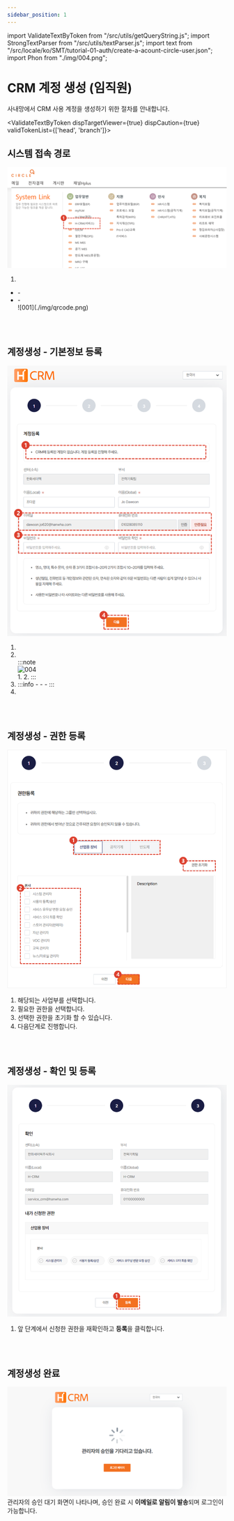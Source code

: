 ```yaml
---
sidebar_position: 1
---
```


import ValidateTextByToken from "/src/utils/getQueryString.js";
import StrongTextParser from "/src/utils/textParser.js";
import text from "/src/locale/ko/SMT/tutorial-01-auth/create-a-acount-circle-user.json";
import Phon from "./img/004.png";

# CRM 계정 생성 (임직원) 
사내망에서 CRM 사용 계정을 생성하기 위한 절차를 안내합니다.

<ValidateTextByToken dispTargetViewer={true} dispCaution={true} validTokenList={['head', 'branch']}>

## 시스템 접속 경로
![001](./img/001.png)
1. <StrongTextParser text={text.systemAccessPath01} />
- <StrongTextParser text={text.systemAccessPath02} />
  - <StrongTextParser text={text.systemAccessPath03} />
- <StrongTextParser text={text.systemAccessPath04} />
  - <StrongTextParser text={text.systemAccessPath05} /><br/> ![001](./img/qrcode.png)
<br/>
<br/>

## 계정생성 - 기본정보 등록
![002](./img/002.png)
1. <StrongTextParser text={text.step1AccountCreation01} />
1. <StrongTextParser text={text.step1AccountCreation02} /><br/>
    :::note
    <div><img src={Phon} width="50%" alt="004" /></div>
      1. <StrongTextParser text={text.step1AccountCreation03} />
      2. <StrongTextParser text={text.step1AccountCreation04} />
    :::
1. <StrongTextParser text={text.step1AccountCreation05} />
    :::info
    - <StrongTextParser text={text.step1AccountCreation06} />
    - <StrongTextParser text={text.step1AccountCreation07} />
    - <StrongTextParser text={text.step1AccountCreation08} />
    :::
4. <StrongTextParser text={text.step1AccountCreation09} />
<br/>
<br/>

## 계정생성 - 권한 등록

<StrongTextParser text={text.step2AccountCreation01} />

![005](./img/005.png)
1. 해당되는 사업부를 선택합니다. 
1. 필요한 권한을 선택합니다.
1. 선택한 권한을 초기화 할 수 있습니다.
1. 다음단계로 진행합니다.
<br/>
<br/>

## 계정생성 - 확인 및 등록

<StrongTextParser text={text.step3AccountCreation01} />

![006](./img/006.png)
1. 앞 단계에서 신청한 권한을 재확인하고 **등록**을 클릭합니다.
<br/>
<br/>

## 계정생성 완료

![008](./img/008.png)
관리자의 승인 대기 화면이 나타나며, 승인 완료 시 **이메일로 알림이 발송**되며 로그인이 가능합니다.

</ValidateTextByToken>